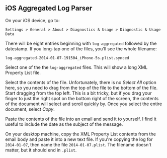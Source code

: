 iOS Aggregated Log Parser
-------------------------

On your iOS device, go to:

    Settings > General > About > Diagnostics & Usage > Diagnostic & Usage Data

There will be eight entries beginning with `log-aggregated` followed by the datestamp. If you long-tap one of the files, you'll see the whole filename:

    log-aggregated-2014-01-07-191504_iPhone-5s.plist.synced

Select one of the the `log-aggregated` files. This will show a long XML Property List file.

Select the contents of the file. Unfortunately, there is no *Select All* option here, so you need to drag from the top of the file to the bottom of the file. Start dragging from the top left. This is a bit tricky, but if you drag your finger to just the right spot on the bottom right of the screen, the contents of the document will select and scroll quickly by. Once you select the entire document, select *Copy*.

Paste the contents of the file into an email and send it to yourself. I find it useful to include the date as the subject of the message.

On your desktop machine, copy the XML Property List contents from the email body and paste it into a new text file. If you're copying the log for `2014-01-07`, then name the file `2014-01-07.plist`. The filename doesn't matter, but it should end in `.plist`.

